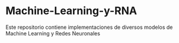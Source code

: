 # Machine-Learning-y-RNA
Este repositorio contiene implementaciones de diversos modelos de Machine Learning y Redes Neuronales
